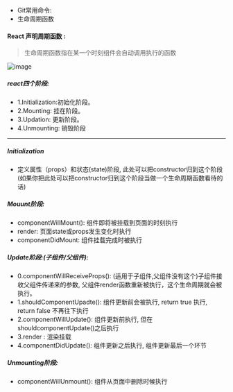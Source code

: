 - Git常用命令:
- 生命周期函数

#### React 声明周期函数 : 
>生命周期函数指在某一个时刻组件会自动调用执行的函数


![image](https://jspang.com/images/React1901.png)
##### react四个阶段: 
- 1.Initialization:初始化阶段。
- 2.Mounting: 挂在阶段。
- 3.Updation: 更新阶段。
- 4.Unmounting: 销毁阶段
-------------
##### Initialization
- 定义属性（props）和状态(state)阶段, 此处可以把constructor归到这个阶段(如果你把此处可以把constructor归到这个阶段当做一个生命周期函数看待的话)
##### Mouunt阶段:
- componentWillMount(): 组件即将被挂载到页面的时刻执行
- render: 页面state或props发生变化时执行
- componentDidMount: 组件挂载完成时被执行
##### Update阶段:(子组件/父组件):
- 0.componentWillReceiveProps(): (适用于子组件,父组件没有这个)子组件接收父组件传递来的参数, 父组件render函数重新被执行，这个生命周期就会被执行。
- 1.shouldComponentUpadte(): 组件更新前会被执行, return true 执行, return false 不再往下执行
- 2.componentWillUpdate():  组件更新前执行, 但在shouldcomponentUpdate()之后执行
- 3.render : 渲染挂载
- 4.componentDidUpdate(): 组件更新之后执行, 组件更新最后一个环节

##### Unmounting阶段:
- componentWillUnmount(): 组件从页面中删除时候执行

